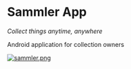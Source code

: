 # Sammler App
*Collect things anytime, anywhere*

Android application for collection owners

[![sammler.png](https://i.postimg.cc/tRNFJPxT/sammler.png)](https://postimg.cc/c66v5vTy)

